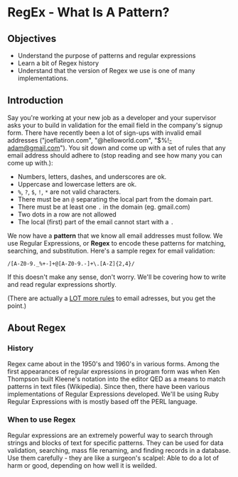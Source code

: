 
# RegEx - What Is A Pattern?

## Objectives

- Understand the purpose of patterns and regular expressions
- Learn a bit of Regex history
- Understand that the version of Regex we use is one of many implementations.

## Introduction

Say you're working at your new job as a developer and your supervisor asks your to build in validation for the email field in the company's signup form. There have recently been a lot of sign-ups with invalid email addresses ("joeflatiron.com", "@helloworld.com", "$%!-adam@gmail.com"). You sit down and come up with a set of rules that any email address should adhere to (stop reading and see how many you can come up with.):

+ Numbers, letters, dashes, and underscores are ok.
+ Uppercase and lowercase letters are ok.
+ `%`, `?`, `$`, `!`, `*` are not valid characters.
+ There must be an `@` separating the local part from the domain part.
+ There must be at least one `.` in the domain (eg. gmail.com)
+ Two dots in a row are not allowed
+ The local (first) part of the email cannot start with a `.`

We now have a **pattern** that we know all email addresses must follow. We use Regular Expressions, or **Regex** to encode these patterns for matching, searching, and substitution. Here's a sample regex for email validation:

```
/[A-Z0-9._%+-]+@[A-Z0-9.-]+\.[A-Z]{2,4}/
```
If this doesn't make any sense, don't worry. We'll be covering how to write and read regular expressions shortly.

(There are actually a [LOT more rules](https://en.wikipedia.org/wiki/Email_address#Domain_part) to email adresses, but you get the point.)


## About Regex

### History

Regex came about in the 1950's and 1960's in various forms. Among the first appearances of regular expressions in program form was when Ken Thompson built Kleene's notation into the editor QED as a means to match patterns in text files (Wikipedia). Since then, there have been various implementations of Regular Expressions developed. We'll be using Ruby Regular Expressions with is mostly based off the PERL language.

### When to use Regex
Regular expressions are an extremely powerful way to search through strings and blocks of text for specific patterns. They can be used for data validation, searching, mass file renaming, and finding records in a database. Use them carefully - they are like a surgeon's scalpel: Able to do a lot of harm or good, depending on how well it is weilded.
